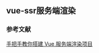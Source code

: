 ## vue-ssr服务端渲染

### 参考文献
[手把手教你搭建 Vue 服务端渲染项目](https://segmentfault.com/a/1190000037696159#comment-area)